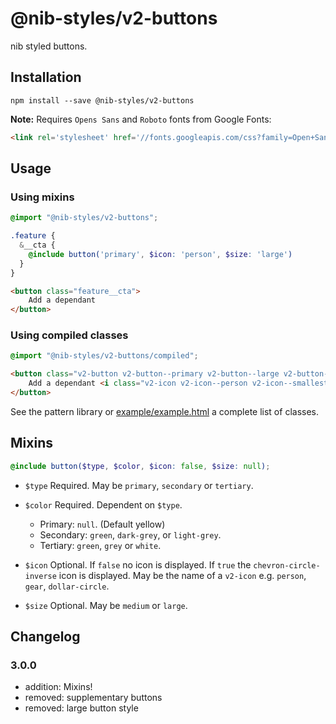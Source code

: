 # @nib-styles/v2-buttons

nib styled buttons.

## Installation

    npm install --save @nib-styles/v2-buttons

**Note:** Requires `Opens Sans` and `Roboto` fonts from Google Fonts:

```html
<link rel='stylesheet' href='//fonts.googleapis.com/css?family=Open+Sans:700|Roboto:700' />
```

## Usage

### Using mixins

```scss
@import "@nib-styles/v2-buttons";

.feature {
  &__cta {
    @include button('primary', $icon: 'person', $size: 'large')
  }
}
```

```html
<button class="feature__cta">
    Add a dependant
</button>
```

### Using compiled classes

```scss
@import "@nib-styles/v2-buttons/compiled";
```

```html
<button class="v2-button v2-button--primary v2-button--large v2-button--icon-on-right">
    Add a dependant <i class="v2-icon v2-icon--person v2-icon--smallest v2-icon--offset-descenders"></i>
</button>
```

See the pattern library or [example/example.html](example/example.html) a complete list of classes.

## Mixins

```scss
@include button($type, $color, $icon: false, $size: null);
```

- `$type` Required. May be `primary`, `secondary` or `tertiary`.

- `$color` Required. Dependent on `$type`. 
  - Primary: `null`. (Default yellow)
  - Secondary: `green`, `dark-grey`, or `light-grey`.
  - Tertiary: `green`, `grey` or `white`.

- `$icon` Optional. If `false` no icon is displayed. If `true` the `chevron-circle-inverse` icon is displayed. May be the name of a `v2-icon` e.g. `person`, `gear`, `dollar-circle`.

- `$size` Optional. May be `medium` or `large`.

## Changelog

### 3.0.0

- addition: Mixins!
- removed: supplementary buttons
- removed: large button style
